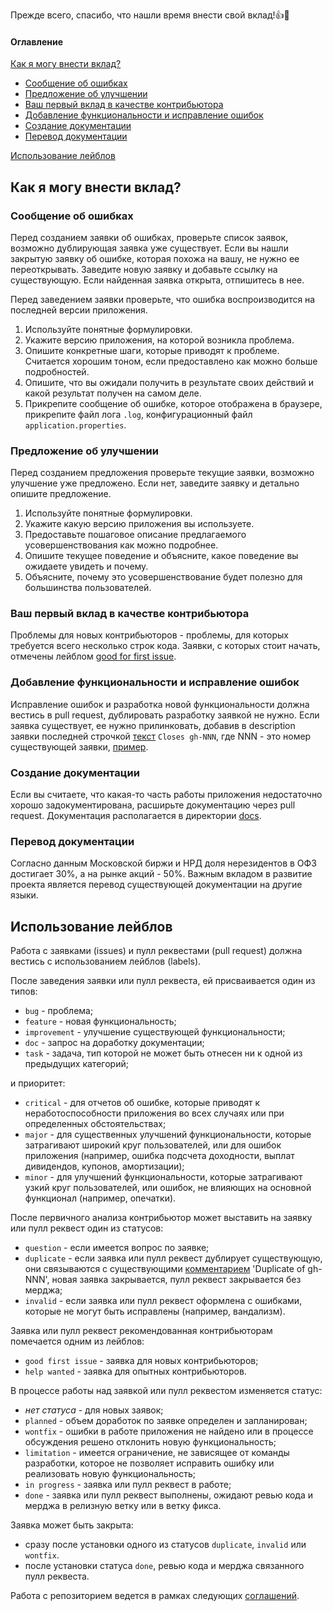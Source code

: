 Прежде всего, спасибо, что нашли время внести свой вклад!:+1::tada:

#### Оглавление
[Как я могу внести вклад?](#как-я-могу-внести-вклад)
- [Сообщение об ошибках](#сообщение-об-ошибках)
- [Предложение об улучшении](#предложение-об-улучшении)
- [Ваш первый вклад в качестве контрибьютора](#ваш-первый-вклад-в-качестве-контрибьютора)
- [Добавление функциональности и исправление ошибок](#добавление-функциональности-и-исправление-ошибок)
- [Создание документации](#создание-документации)
- [Перевод документации](#перевод-документации)

[Использование лейблов](#использование-лейблов)

## Как я могу внести вклад?

### Сообщение об ошибках
Перед созданием заявки об ошибках, проверьте список заявок, возможно дублирующая заявка уже существует.
Если вы нашли закрытую заявку об ошибке, которая похожа на вашу, не нужно ее переоткрывать. Заведите новую заявку
и добавьте ссылку на существующую. Если найденная заявка открыта, отпишитесь в нее.

Перед заведением заявки проверьте, что ошибка воспроизводится на последней версии приложения.
1. Используйте понятные формулировки.
1. Укажите версию приложения, на которой возникла проблема.
1. Опишите конкретные шаги, которые приводят к проблеме. Считается хорошим тоном, если предоставлено как можно больше
   подробностей. 
1. Опишите, что вы ожидали получить в результате своих действий и какой результат получен на самом деле.
1. Прикрепите сообщение об ошибке, которое отображена в браузере, прикрепите файл лога `.log`, конфигурационный
   файл `application.properties`.

### Предложение об улучшении
Перед созданием предложения проверьте текущие заявки, возможно улучшение уже предложено. Если нет, заведите заявку и
детально опишите предложение.
1. Используйте понятные формулировки.
1. Укажите какую версию приложения вы используете.
1. Предоставьте пошаговое описание предлагаемого усовершенствования как можно подробнее.
1. Опишите текущее поведение и объясните, какое поведение вы ожидаете увидеть и почему.
1. Объясните, почему это усовершенствование будет полезно для большинства пользователей.

### Ваш первый вклад в качестве контрибьютора
Проблемы для новых контрибьюторов - проблемы, для которых требуется всего несколько строк кода.
Заявки, с которых стоит начать, отмечены лейблом [good for first issue](#использование-лейблов).

### Добавление функциональности и исправление ошибок
Исправление ошибок и разработка новой функциональности должна вестись в pull request, дублировать разработку заявкой
не нужно. Если заявка существует, ее нужно прилинковать, добавив в description заявки последней строчкой
[текст](https://help.github.com/en/github/managing-your-work-on-github/linking-a-pull-request-to-an-issue)
`Closes gh-NNN`, где NNN - это номер существующей заявки, [пример](https://github.com/spacious-team/investbook/pull/32). 

### Создание документации
Если вы считаете, что какая-то часть работы приложения недостаточно хорошо задокументирована, расширьте документацию
через pull request. Документация располагается в директории [docs](./).

### Перевод документации
Согласно данным Московской биржи и НРД доля нерезидентов в ОФЗ достигает 30%, а на рынке акций - 50%.
Важным вкладом в развитие проекта является перевод существующей документации на другие языки.

## Использование лейблов
Работа с заявками (issues) и пулл реквестами (pull request) должна вестись с использованием лейблов (labels).

После заведения заявки или пулл реквеста, ей присваивается один из типов:
- `bug` - проблема;
- `feature` - новая функциональность;
- `improvement` - улучшение существующей функциональности;
- `doc` - запрос на доработку документации;
- `task` - задача, тип которой не может быть отнесен ни к одной из предыдущих категорий;

и приоритет:
- `critical` - для отчетов об ошибке, которые приводят к неработоспособности приложения во всех случаях
  или при определенных обстоятельствах;
- `major` - для существенных улучшений функциональности, которые затрагивают широкий круг пользователей,
  или для ошибок приложения (например, ошибка подсчета доходности, выплат дивидендов, купонов, амортизации);  
- `minor` - для улучшений функциональности, которые затрагивают узкий круг пользователей, или ошибок, не влияющих
  на основной функционал (например, опечатки).

После первичного анализа контрибьютор может выставить на заявку или пулл реквест один из статусов:
- `question` - если имеется вопрос по заявке;
- `duplicate` - если заявка или пулл реквест дублирует существующую, они связываются с существующими
  [комментарием](https://help.github.com/en/github/managing-your-work-on-github/about-duplicate-issues-and-pull-requests)
  'Duplicate of gh-NNN', новая заявка закрывается, пулл реквест закрывается без мерджа;
- `invalid` - если заявка или пулл реквест оформлена с ошибками, которые не могут быть исправлены (например, вандализм).

Заявка или пулл реквест рекомендованная контрибьюторам помечается одним из лейблов:
- `good first issue` - заявка для новых контрибьюторов;
- `help wanted` - заявка для опытных контрибьюторов.

В процессе работы над заявкой или пулл реквестом изменяется статус:
- _нет статуса_ - для новых заявок;
- `planned` - объем доработок по заявке определен и запланирован;
- `wontfix` - ошибки в работе приложения не найдено или в процессе обсуждения решено отклонить новую функциональность;
- `limitation` - имеется ограничение, не зависящее от команды разработки, которое не позволяет исправить ошибку
  или реализовать новую функциональность; 
- `in progress` - заявка или пулл реквест в работе;
- `done` - заявка или пулл реквест выполнены, ожидают ревью кода и мерджа в релизную ветку или в ветку фикса.

Заявка может быть закрыта:
- сразу после установки одного из статусов `duplicate`, `invalid` или `wontfix`.
- после установки статуса `done`, ревью кода и мерджа связанного пулл реквеста.

Работа с репозиторием ведется в рамках следующих [соглашений](https://habr.com/ru/post/106912/).